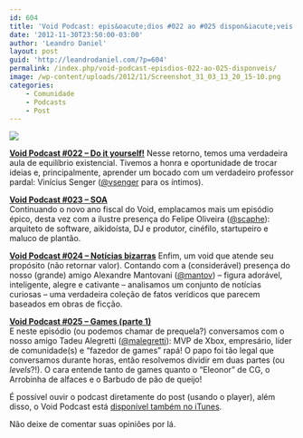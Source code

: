 ```yaml
---
id: 604
title: 'Void Podcast: epis&oacute;dios #022 ao #025 dispon&iacute;veis!'
date: '2012-11-30T23:50:00-03:00'
author: 'Leandro Daniel'
layout: post
guid: 'http://leandrodaniel.com/?p=604'
permalink: /index.php/void-podcast-episdios-022-ao-025-disponveis/
image: /wp-content/uploads/2012/11/Screenshot_31_03_13_20_15-10.png
categories:
    - Comunidade
    - Podcasts
    - Post
---
```


![](http://leandrodaniel.com/pics/VoidBanner.png)

**[Void Podcast #022 – Do it yourself!](http://voidpodcast.com/2012/07/24/void-podcast-022-do-it-yourself/)** Nesse retorno, temos uma verdadeira aula de equilíbrio existencial. Tivemos a honra e oportunidade de trocar ideias e, principalmente, aprender um bocado com um verdadeiro professor pardal: Vinícius Senger ([@vsenger](http://twitter.com/vsenger) para os íntimos).

**[Void Podcast #023 – SOA](http://voidpodcast.com/2012/08/06/void-podcast-023-soa/)**  
Continuando o novo ano fiscal do Void, emplacamos mais um episódio épico, desta vez com a ilustre presença do Felipe Oliveira ([@scaphe](http://twitter.com/scaphe)): arquiteto de software, aikidoísta, DJ e produtor, cinéfilo, startupeiro e maluco de plantão.

**[Void Podcast #024 – Notícias bizarras](http://voidpodcast.com/2012/08/26/void-podcast-024-noticias-bizarras/)** Enfim, um void que atende seu propósito (não retornar valor). Contando com a (considerável) presença do nosso (grande) amigo Alexandre Mantovani ([@mantov](http://twitter.com/mantov)) – figura adorável, inteligente, alegre e cativante – analisamos um conjunto de notícias curiosas – uma verdadeira coleção de fatos verídicos que parecem baseados em obras de ficção.

**[Void Podcast #025 – Games (parte 1)](http://voidpodcast.com/2012/11/26/void-podcast-025-games-parte-1/)**  
E neste episódio (ou podemos chamar de prequela?) conversamos com o nosso amigo Tadeu Alegretti ([@malegretti](https://twitter.com/malegretti)): MVP de Xbox, empresário, líder de comunidade(s) e “fazedor de games” rapá! O papo foi tão legal que conversamos durante horas, então resolvemos dividir em duas partes (ou *levels*?!). O cara entende tanto de games quanto o “Eleonor” de CG, o Arrobinha de alfaces e o Barbudo de pão de queijo!

É possível ouvir o podcast diretamente do post (usando o player), além disso, o Void Podcast está [disponível também no iTunes](http://itunes.apple.com/br/podcast/void-podcast/id443186480).

Não deixe de comentar suas opiniões por lá.